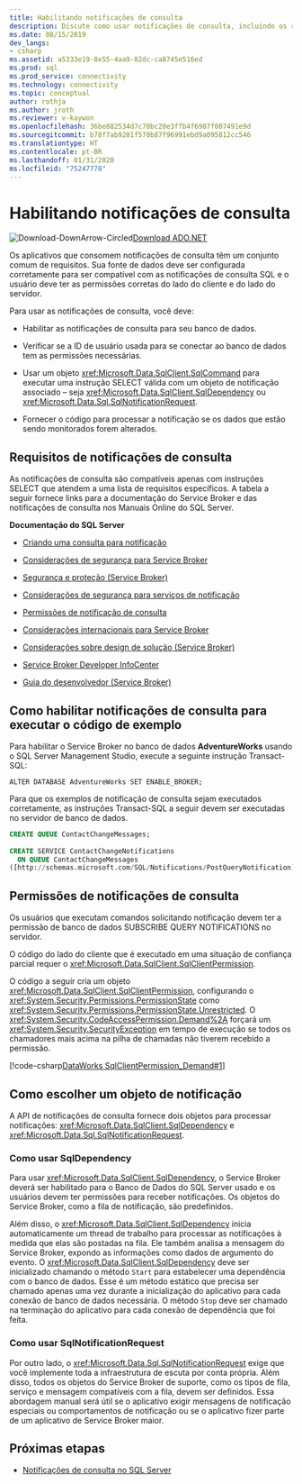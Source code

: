 ```yaml
---
title: Habilitando notificações de consulta
description: Discute como usar notificações de consulta, incluindo os requisitos para habilitá-las e usá-las.
ms.date: 08/15/2019
dev_langs:
- csharp
ms.assetid: a5333e19-8e55-4aa9-82dc-ca8745e516ed
ms.prod: sql
ms.prod_service: connectivity
ms.technology: connectivity
ms.topic: conceptual
author: rothja
ms.author: jroth
ms.reviewer: v-kaywon
ms.openlocfilehash: 36be882534d7c70bc20e3ffb4f6907f007491e9d
ms.sourcegitcommit: b78f7ab9281f570b87f96991ebd9a095812cc546
ms.translationtype: HT
ms.contentlocale: pt-BR
ms.lasthandoff: 01/31/2020
ms.locfileid: "75247778"
---
```

# <a name="enabling-query-notifications"></a>Habilitando notificações de consulta

![Download-DownArrow-Circled](../../../ssdt/media/download.png)[Download ADO.NET](../../sql-connection-libraries.md#anchor-20-drivers-relational-access)

Os aplicativos que consomem notificações de consulta têm um conjunto comum de requisitos. Sua fonte de dados deve ser configurada corretamente para ser compatível com as notificações de consulta SQL e o usuário deve ter as permissões corretas do lado do cliente e do lado do servidor.  
  
Para usar as notificações de consulta, você deve:  
  
- Habilitar as notificações de consulta para seu banco de dados.  
  
- Verificar se a ID de usuário usada para se conectar ao banco de dados tem as permissões necessárias.  
  
- Usar um objeto <xref:Microsoft.Data.SqlClient.SqlCommand> para executar uma instrução SELECT válida com um objeto de notificação associado – seja <xref:Microsoft.Data.SqlClient.SqlDependency> ou <xref:Microsoft.Data.Sql.SqlNotificationRequest>.  
  
- Fornecer o código para processar a notificação se os dados que estão sendo monitorados forem alterados.  
  
## <a name="query-notifications-requirements"></a>Requisitos de notificações de consulta  
As notificações de consulta são compatíveis apenas com instruções SELECT que atendem a uma lista de requisitos específicos. A tabela a seguir fornece links para a documentação do Service Broker e das notificações de consulta nos Manuais Online do SQL Server.  
  
**Documentação do SQL Server**  
  
- [Criando uma consulta para notificação](https://docs.microsoft.com/previous-versions/sql/sql-server-2008-r2/ms181122(v=sql.105))  
  
- [Considerações de segurança para Service Broker](https://docs.microsoft.com/previous-versions/sql/sql-server-2005/ms166059(v=sql.90))  
  
- [Segurança e proteção (Service Broker)](https://docs.microsoft.com/previous-versions/sql/sql-server-2008-r2/bb522911(v=sql.105))  
  
- [Considerações de segurança para serviços de notificação](https://docs.microsoft.com/previous-versions/sql/sql-server-2005/ms172604(v=sql.90))  
  
- [Permissões de notificação de consulta](https://docs.microsoft.com/previous-versions/sql/sql-server-2008-r2/ms188311(v=sql.105))  
  
- [Considerações internacionais para Service Broker](https://docs.microsoft.com/previous-versions/sql/sql-server-2005/ms166028(v=sql.90))  
  
- [Considerações sobre design de solução (Service Broker)](https://docs.microsoft.com/previous-versions/sql/sql-server-2008-r2/bb522899(v=sql.105))  
  
- [Service Broker Developer InfoCenter](https://docs.microsoft.com/previous-versions/sql/sql-server-2008-r2/ms166100(v=sql.105))  
  
- [Guia do desenvolvedor (Service Broker)](https://docs.microsoft.com/previous-versions/sql/sql-server-2008-r2/bb522908(v=sql.105))  
  
## <a name="enabling-query-notifications-to-run-sample-code"></a>Como habilitar notificações de consulta para executar o código de exemplo  
Para habilitar o Service Broker no banco de dados **AdventureWorks** usando o SQL Server Management Studio, execute a seguinte instrução Transact-SQL:  
  
`ALTER DATABASE AdventureWorks SET ENABLE_BROKER;`  
  
Para que os exemplos de notificação de consulta sejam executados corretamente, as instruções Transact-SQL a seguir devem ser executadas no servidor de banco de dados.  
  
```sql
CREATE QUEUE ContactChangeMessages;  
  
CREATE SERVICE ContactChangeNotifications  
  ON QUEUE ContactChangeMessages  
([http://schemas.microsoft.com/SQL/Notifications/PostQueryNotification]);  
```  
  
## <a name="query-notifications-permissions"></a>Permissões de notificações de consulta  
Os usuários que executam comandos solicitando notificação devem ter a permissão de banco de dados SUBSCRIBE QUERY NOTIFICATIONS no servidor.  
  
O código do lado do cliente que é executado em uma situação de confiança parcial requer o <xref:Microsoft.Data.SqlClient.SqlClientPermission>.  
  
O código a seguir cria um objeto <xref:Microsoft.Data.SqlClient.SqlClientPermission>, configurando o <xref:System.Security.Permissions.PermissionState> como <xref:System.Security.Permissions.PermissionState.Unrestricted>. O <xref:System.Security.CodeAccessPermission.Demand%2A> forçará um <xref:System.Security.SecurityException> em tempo de execução se todos os chamadores mais acima na pilha de chamadas não tiverem recebido a permissão.  
  
[!code-csharp[DataWorks SqlClientPermission_Demand#1](~/../sqlclient/doc/samples/SqlClientPermission_Demand.cs#1)]
  
## <a name="choosing-a-notification-object"></a>Como escolher um objeto de notificação  
A API de notificações de consulta fornece dois objetos para processar notificações: <xref:Microsoft.Data.SqlClient.SqlDependency> e <xref:Microsoft.Data.Sql.SqlNotificationRequest>.
  
### <a name="using-sqldependency"></a>Como usar SqlDependency  
Para usar <xref:Microsoft.Data.SqlClient.SqlDependency>, o Service Broker deverá ser habilitado para o Banco de Dados do SQL Server usado e os usuários devem ter permissões para receber notificações. Os objetos do Service Broker, como a fila de notificação, são predefinidos.  
  
Além disso, o <xref:Microsoft.Data.SqlClient.SqlDependency> inicia automaticamente um thread de trabalho para processar as notificações à medida que elas são postadas na fila. Ele também analisa a mensagem do Service Broker, expondo as informações como dados de argumento do evento. O <xref:Microsoft.Data.SqlClient.SqlDependency> deve ser inicializado chamando o método `Start` para estabelecer uma dependência com o banco de dados. Esse é um método estático que precisa ser chamado apenas uma vez durante a inicialização do aplicativo para cada conexão de banco de dados necessária. O método `Stop` deve ser chamado na terminação do aplicativo para cada conexão de dependência que foi feita.  
  
### <a name="using-sqlnotificationrequest"></a>Como usar SqlNotificationRequest  
Por outro lado, o <xref:Microsoft.Data.Sql.SqlNotificationRequest> exige que você implemente toda a infraestrutura de escuta por conta própria. Além disso, todos os objetos do Service Broker de suporte, como os tipos de fila, serviço e mensagem compatíveis com a fila, devem ser definidos. Essa abordagem manual será útil se o aplicativo exigir mensagens de notificação especiais ou comportamentos de notificação ou se o aplicativo fizer parte de um aplicativo de Service Broker maior.  
  
## <a name="next-steps"></a>Próximas etapas
- [Notificações de consulta no SQL Server](query-notifications-sql-server.md)
